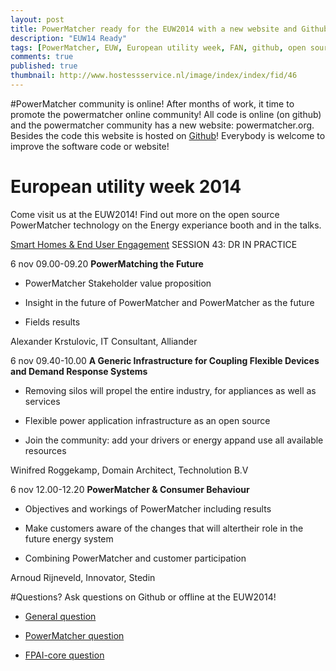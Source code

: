 ```yaml
---
layout: post
title: PowerMatcher ready for the EUW2014 with a new website and Github presence
description: "EUW14 Ready"
tags: [PowerMatcher, EUW, European utility week, FAN, github, open source, apache 2.0 , smart grid]
comments: true
published: true
thumbnail: http://www.hostessservice.nl/image/index/index/fid/46
---
```


#PowerMatcher community is online!
After months of work, it time to promote the powermatcher online community! All code is online (on github) and the powermatcher community has a new website: powermatcher.org.
Besides the code this website is hosted on [Github](http://flexiblepower.github.io/get-involved/contribute/)! Everybody is welcome to improve the software code or website!

# European utility week 2014
Come visit us at the EUW2014! Find out more on the open source PowerMatcher technology on the Energy experiance booth and in the talks.

[Smart Homes & End User Engagement](http://www.clarion-cms.com/uploads/Pages/site098_13917_en_file1.pdf)
SESSION 43: DR IN PRACTICE

6 nov 09.00-09.20
**PowerMatching the Future**

 * PowerMatcher Stakeholder value proposition
 
 * Insight in the future of PowerMatcher and PowerMatcher as the future 
 
 * Fields results
  
Alexander Krstulovic, IT Consultant, Alliander

6 nov 09.40-10.00
**A Generic Infrastructure for Coupling Flexible Devices and Demand Response Systems**

 * Removing silos will propel the entire industry, for appliances as well as services
 
 * Flexible power application infrastructure as an open source
 
 * Join the community: add your drivers or energy appand use all available resources
 
Winifred Roggekamp, Domain Architect, Technolution B.V 

6 nov 12.00-12.20
**PowerMatcher & Consumer Behaviour**

 * Objectives and workings of PowerMatcher including results
 
 * Make customers aware of the changes that will altertheir role in the future energy system
 
 * Combining PowerMatcher and customer participation

Arnoud Rijneveld, Innovator, Stedin

#Questions?
Ask questions on Github or offline at the EUW2014!
  * [General question](https://github.com/flexiblepower/FAN-wiki/issues/new?title=Question:My%20Question&body)
  
  * [PowerMatcher question](https://github.com/flexiblepower/powermatcher/issues/new?title=Question:My%20Title&body)
  
  * [FPAI-core question](https://github.com/flexiblepower/fpai-core/issues/new?title=Question:My%20Title&body)
